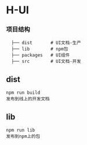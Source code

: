 # H-UI
### 项目结构
```
  ├── dist       # UI文档-生产
  ├── lib        # npm包
  ├── packages   # UI组件
  ├── src        # UI文档-开发
```
## dist
```
npm run build
发布到线上的开发文档
```
## lib
```
npm run lib
发布到npm上的包
```

